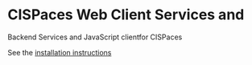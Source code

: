 # CISPaces Web Client Services and 
Backend Services and JavaScript clientfor CISPaces

See the [installation instructions](INSTALL.md)
